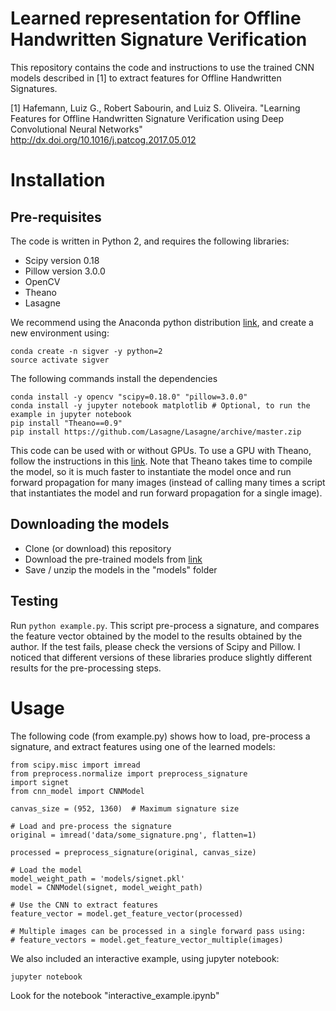 # Learned representation for Offline Handwritten Signature Verification

This repository contains the code and instructions to use the trained CNN models described in [1] to extract features for Offline Handwritten Signatures.

[1] Hafemann, Luiz G., Robert Sabourin, and Luiz S. Oliveira. "Learning Features for Offline Handwritten Signature Verification using Deep Convolutional Neural Networks" http://dx.doi.org/10.1016/j.patcog.2017.05.012

# Installation

## Pre-requisites 

The code is written in Python 2, and requires the following libraries:

* Scipy version 0.18
* Pillow version 3.0.0
* OpenCV
* Theano
* Lasagne

We recommend using the Anaconda python distribution [link](https://www.continuum.io/downloads), and create a new environment using: 
```
conda create -n sigver -y python=2
source activate sigver
```

The following commands install the dependencies 
```
conda install -y opencv "scipy=0.18.0" "pillow=3.0.0"
conda install -y jupyter notebook matplotlib # Optional, to run the example in jupyter notebook
pip install "Theano==0.9"
pip install https://github.com/Lasagne/Lasagne/archive/master.zip
```

This code can be used with or without GPUs. To use a GPU with Theano, follow the instructions in this [link](http://deeplearning.net/software/theano/tutorial/using_gpu.html). Note that Theano takes time to compile the model, so it is much faster to instantiate the model once and run forward propagation for many images (instead of calling many times a script that instantiates the model and run forward propagation for a single image).

## Downloading the models

* Clone (or download) this repository
* Download the pre-trained models from [link](https://www.etsmtl.ca/Unites-de-recherche/LIVIA/Recherche-et-innovation/Projets)
 * Save / unzip the models in the "models" folder

## Testing 

Run ```python example.py```. This script pre-process a signature, and compares the feature vector obtained by the model to the results obtained by the author. If the test fails, please check the versions of Scipy and Pillow. I noticed that different versions of these libraries produce slightly different results for the pre-processing steps.

# Usage

The following code (from example.py) shows how to load, pre-process a signature, and extract features using one of the learned models:

```
from scipy.misc import imread
from preprocess.normalize import preprocess_signature
import signet
from cnn_model import CNNModel

canvas_size = (952, 1360)  # Maximum signature size

# Load and pre-process the signature
original = imread('data/some_signature.png', flatten=1)

processed = preprocess_signature(original, canvas_size)

# Load the model
model_weight_path = 'models/signet.pkl'
model = CNNModel(signet, model_weight_path)

# Use the CNN to extract features
feature_vector = model.get_feature_vector(processed)

# Multiple images can be processed in a single forward pass using:
# feature_vectors = model.get_feature_vector_multiple(images)
```

We also included an interactive example, using jupyter notebook:
```
jupyter notebook
```

Look for the notebook "interactive_example.ipynb"